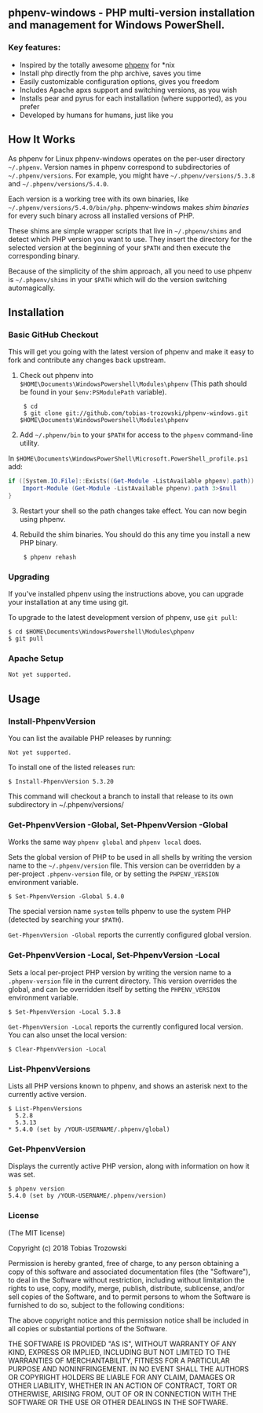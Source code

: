 ## phpenv-windows - PHP multi-version installation and management for Windows PowerShell.

### Key features:

 * Inspired by the totally awesome [phpenv](https://github.com/phpenv/phpenv) for *nix
 * Install php directly from the php archive, saves you time
 * Easily customizable configuration options, gives you freedom
 * Includes Apache apxs support and switching versions, as you wish
 * Installs pear and pyrus for each installation (where supported), as you prefer
 * Developed by humans for humans, just like you

## How It Works

As phpenv for Linux phpenv-windows operates on the per-user directory `~/.phpenv`. Version names in
phpenv correspond to subdirectories of `~/.phpenv/versions`. For
example, you might have `~/.phpenv/versions/5.3.8` and
`~/.phpenv/versions/5.4.0`.

Each version is a working tree with its own binaries, like
`~/.phpenv/versions/5.4.0/bin/php`. phpenv-windows makes _shim binaries_
for every such binary across all installed versions of PHP.

These shims are simple wrapper scripts that live in `~/.phpenv/shims`
and detect which PHP version you want to use. They insert the
directory for the selected version at the beginning of your `$PATH`
and then execute the corresponding binary.

Because of the simplicity of the shim approach, all you need to use
phpenv is `~/.phpenv/shims` in your `$PATH` which will do the version
switching automagically.

## Installation

### Basic GitHub Checkout

This will get you going with the latest version of phpenv and make it
easy to fork and contribute any changes back upstream.

1. Check out phpenv into `$HOME\Documents\WindowsPowershell\Modules\phpenv` (This path should be found in your `$env:PSModulePath` variable).

        $ cd
        $ git clone git://github.com/tobias-trozowski/phpenv-windows.git $HOME\Documents\WindowsPowershell\Modules\phpenv

2. Add `~/.phpenv/bin` to your `$PATH` for access to the `phpenv` command-line utility.

In `$HOME\Documents\WindowsPowerShell\Microsoft.PowerShell_profile.ps1` add:
```powershell
if ([System.IO.File]::Exists((Get-Module -ListAvailable phpenv).path)) {
    Import-Module (Get-Module -ListAvailable phpenv).path 3>$null
}
```

3. Restart your shell so the path changes take effect. You can now
   begin using phpenv.

5. Rebuild the shim binaries. You should do this any time you install
   a new PHP binary.

        $ phpenv rehash

### Upgrading

If you've installed phpenv using the instructions above, you can
upgrade your installation at any time using git.

To upgrade to the latest development version of phpenv, use `git pull`:

    $ cd $HOME\Documents\WindowsPowershell\Modules\phpenv
    $ git pull

### Apache Setup

    Not yet supported.

## Usage

### Install-PhpenvVersion

You can list the available PHP releases by running:

    Not yet supported.

To install one of the listed releases run:

    $ Install-PhpenvVersion 5.3.20

This command will checkout a branch to install that release to
its own subdirectory in ~/.phpenv/versions/

### Get-PhpenvVersion -Global, Set-PhpenvVersion -Global 

Works the same way `phpenv global` and `phpenv local` does.

Sets the global version of PHP to be used in all shells by writing
the version name to the `~/.phpenv/version` file. This version can be
overridden by a per-project `.phpenv-version` file, or by setting the
`PHPENV_VERSION` environment variable.

    $ Set-PhpenvVersion -Global 5.4.0

The special version name `system` tells phpenv to use the system PHP
(detected by searching your `$PATH`).

`Get-PhpenvVersion -Global` reports the currently configured global version.

### Get-PhpenvVersion -Local, Set-PhpenvVersion -Local

Sets a local per-project PHP version by writing the version name to
a `.phpenv-version` file in the current directory. This version
overrides the global, and can be overridden itself by setting the
`PHPENV_VERSION` environment variable.

    $ Set-PhpenvVersion -Local 5.3.8

`Get-PhpenvVersion -Local` reports the currently configured local version. You can also unset the local version:

    $ Clear-PhpenvVersion -Local

### List-PhpenvVersions

Lists all PHP versions known to phpenv, and shows an asterisk next to
the currently active version.

    $ List-PhpenvVersions
      5.2.8
      5.3.13
    * 5.4.0 (set by /YOUR-USERNAME/.phpenv/global)

### Get-PhpenvVersion

Displays the currently active PHP version, along with information on
how it was set.

    $ phpenv version
    5.4.0 (set by /YOUR-USERNAME/.phpenv/version)

### License

(The MIT license)

Copyright (c) 2018 Tobias Trozowski

Permission is hereby granted, free of charge, to any person obtaining
a copy of this software and associated documentation files (the
"Software"), to deal in the Software without restriction, including
without limitation the rights to use, copy, modify, merge, publish,
distribute, sublicense, and/or sell copies of the Software, and to
permit persons to whom the Software is furnished to do so, subject to
the following conditions:

The above copyright notice and this permission notice shall be
included in all copies or substantial portions of the Software.

THE SOFTWARE IS PROVIDED "AS IS", WITHOUT WARRANTY OF ANY KIND,
EXPRESS OR IMPLIED, INCLUDING BUT NOT LIMITED TO THE WARRANTIES OF
MERCHANTABILITY, FITNESS FOR A PARTICULAR PURPOSE AND
NONINFRINGEMENT. IN NO EVENT SHALL THE AUTHORS OR COPYRIGHT HOLDERS BE
LIABLE FOR ANY CLAIM, DAMAGES OR OTHER LIABILITY, WHETHER IN AN ACTION
OF CONTRACT, TORT OR OTHERWISE, ARISING FROM, OUT OF OR IN CONNECTION
WITH THE SOFTWARE OR THE USE OR OTHER DEALINGS IN THE SOFTWARE.